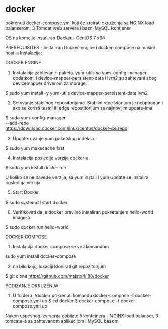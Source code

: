 # docker

pokrenuti docker-compose.yml koji će kreirati okruženje sa NGINX load balanserom, 3 Tomcat web servera i bazni MySQL kontjener

OS na kome je instaliran Docker - CentOS 7 x64

PREREQUISITES - instaliran Docker-engine i docker-compose na mašini host-a
Instalacija:

DOCKER ENGINE

1.	Instalacija zahtevanih paketa. yum-utils sa yum-config-manager dodatkom, i device-mapper-persistent-data i lvm2 su zahtevani zbog devicemapper driverom za storage.

$ sudo yum install -y yum-utils device-mapper-persistent-data lvm2

2.	Setovanje stabilnog repositorijuma. Stabilni repositorijum je neophodan i ako se koristi testni ili edge repostitorijum sa najnovijim update-ima

$ sudo yum-config-manager \
--add-repo \
https://download.docker.com/linux/centos/docker-ce.repo

3.	Update-ovanje yum paketskog indeksa.

$ sudo yum makecache fast

4.	Instalacija posledlje verzije docker-a.

$ sudo yum install docker-ce

U koliko se ne navede verzija, sa yum install i yum update se instalira poslednja verzija

5.	Start Docker.

$ sudo systemctl start docker

6.	Verifikovati da je docker pravilno instaliran pokretanjem hello-world image-a.

$ sudo docker run hello-world

DOCKER COMPOSE

1. Instalacija docker compose se vrsi komandom

sudo yum install docker-compose

2. na bilo kojoj lokaciji klonirati git repozitorijum

$ git clone https://github.com/majstorki88/docker

PODIZANJE OKRUZENJA

1. U folderu ./docker pokrenuti komandu docker-compose -f docker-compose.yml up
$ cd docker
$ docker-compose -f docker-compose.yml up

Nakon uspesnog izvrsenja dobijate 5 kontejnera - NGINX load balanser, 3 tomcate-a sa zahtevanom aplikacijom i MySQL bazom
